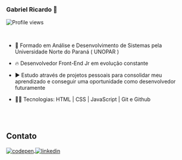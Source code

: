 ### Gabriel Ricardo 👋
<p align="left"> <img src="https://komarev.com/ghpvc/?username=gabrielrdevo&color=blue" alt="Profile views" /> </p>
<br>

- 🔭 Formado em Análise e Desenvolvimento de Sistemas pela Universidade Norte do Paraná ( UNOPAR ) 

- 🔥 Desenvolvedor Front-End Jr em evolução constante

- ▶️ Estudo através de projetos pessoais para consolidar meu aprendizado e conseguir uma oportunidade como desenvolvedor futuramente 

- 👨‍💻 Tecnologias: HTML | CSS | JavaScript | Git e Github

<br><br>

## Contato

<a href="https://codepen.io/gabrieldevp" target="_blank">
  <img align="center" src="https://img.shields.io/badge/-gabrielrdev-05122A?style=flat&logo=codepen" alt="codepen"/>
</a>

<a href="https://www.linkedin.com/in/gabriel-ricardo-2b3984161/" target="_blank">
  <img align="center" src="https://img.shields.io/badge/-gabrielrdev-05122A?style=flat&logo=linkedin" alt="linkedin"/>
</a>

